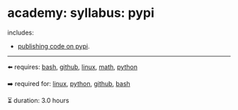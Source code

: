 # academy: syllabus: pypi

includes:
- [publishing code on pypi](https://github.com/kamangir/bluer-ai/tree/main/bluer_ai/.abcli/plugins/pypi).

---

⬅️ requires: [bash](./bash.md), [github](./github.md), [linux](./linux.md), [math](./math.md), [python](./python.md)

➡️ required for: [linux](./linux.md), [python](./python.md), [github](./github.md), [bash](./bash.md)

⏳ duration: 3.0 hours

